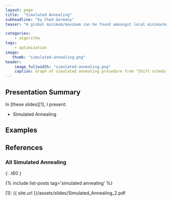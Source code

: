 ```yaml
---
layout: page
title:  "Simulated Annealing"
subheadline: "by Chad Germany"
teaser: "A global minimum/maximum can be found amoungst local minima/maxima"

categories:
    - algorithm
tags:
    - optimization 
image:
   thumb: "simulated-annealing.png"
header:
    image_fullwidth: "simulated-annealing.png"
    caption: Graph of simulated annealing procedure from "Shift scheduling in a Nursing Home using Simulated Annealing."
---
```

<!-- Page Content Starts Here -->

## Presentation Summary
In [these slides][1], I present:

  * Simulated Annealing

## Examples

## References

### All Simulated Annealing
{: .t60 }

{% include list-posts tag='simulated annealing' %}

[1]: {{ site.url }}/assets/slides/Simulated_Annealing_2.pdf

